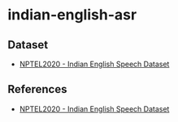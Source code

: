 # indian-english-asr

## Dataset
- [NPTEL2020 - Indian English Speech Dataset](https://github.com/AI4Bharat/NPTEL2020-Indian-English-Speech-Dataset)
  
## References
- [NPTEL2020 - Indian English Speech Dataset](https://github.com/AI4Bharat/NPTEL2020-Indian-English-Speech-Dataset)
